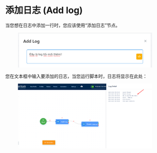 # 添加日志 (Add log)

当您想在日志中添加一行时，您应该使用“添加日志”节点。

<figure><img src="../../.gitbook/assets/image (125).png" alt=""><figcaption></figcaption></figure>

您在文本框中输入要添加的日志，当您运行脚本时，日志将显示在此处：

<figure><img src="../../.gitbook/assets/image (126).png" alt=""><figcaption></figcaption></figure>
